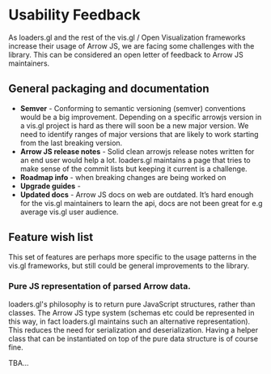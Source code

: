 # Usability Feedback

As loaders.gl and the rest of the vis.gl / Open Visualization frameworks increase their usage of Arrow JS, we are facing some challenges with the library.
This can be considered an open letter of feedback to Arrow JS maintainers.

## General packaging and documentation

- **Semver** - Conforming to semantic versioning (semver) conventions would be a big improvement. Depending on a specific arrowjs version in a vis.gl project is hard as there will soon be a new major version. We need to identify ranges of major versions that are likely to work starting from the last breaking version.
- **Arrow JS release notes** - Solid clean arrowjs release notes written for an end user would help a lot. loaders.gl maintains a page that tries to make sense of the commit lists but keeping it current is a challenge.
- **Roadmap info** - when breaking changes are being worked on
- **Upgrade guides** -
- **Updated docs** - Arrow JS docs on web are outdated. It’s hard enough for the vis.gl maintainers to learn the api, docs are not been great for e.g average vis.gl user audience.

## Feature wish list

This set of features are perhaps more specific to the usage patterns in the vis.gl frameworks, but still could be general improvements to the library.

### Pure JS representation of parsed Arrow data.

loaders.gl's philosophy is to return pure JavaScript structures, rather than classes.
The Arrow JS type system (schemas etc could be represented in this way, in fact loaders.gl maintains such an alternative representation).
This reduces the need for serialization and deserialization.
Having a helper class that can be instantiated on top of the pure data structure is of course fine.

TBA...
